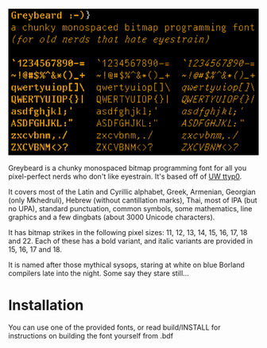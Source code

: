 ![Greybeard](logo.png)

Greybeard is a chunky monospaced bitmap programming font for all you pixel-perfect nerds who don't like eyestrain. It's based off of [UW ttyp0](http://people.mpi-inf.mpg.de/~uwe/misc/uw-ttyp0/).

It covers most of the Latin and Cyrillic alphabet, Greek, Armenian, Georgian (only Mkhedruli), Hebrew (without cantillation marks), Thai, most of IPA (but no UPA), standard punctuation, common symbols, some mathematics, line graphics and a few dingbats (about 3000 Unicode characters).

It has bitmap strikes in the following pixel sizes: 11, 12, 13, 14, 15, 16, 17, 18 and 22. Each of these has a bold variant, and italic variants are provided in 15, 16, 17 and 18.

It is named after those mythical sysops, staring at white on blue Borland compilers late into the night. Some say they stare still...

# Installation

You can use one of the provided fonts, or read build/INSTALL for instructions on building the font yourself from .bdf
